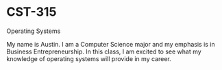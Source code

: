 # CST-315
Operating Systems

My name is Austin. I am a Computer Science major and my emphasis is in Business Entrepreneurship. In this class, I am excited to see what my knowledge of operating systems will provide in my career. 
